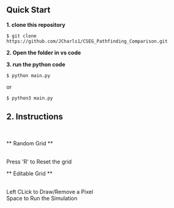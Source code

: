 ## Quick Start

**1. clone this repository**


```console 
$ git clone https://github.com/JCharls1/CSEG_Pathfinding_Comparison.git
```

**2. Open the folder in vs code**

**3. run the python code**
```console 
$ python main.py
```
or
```console 
$ python3 main.py
```

## 2. Instructions

</br>

** Random Grid **

</br> Press 'R' to Reset the grid

** Editable Grid **

</br> Left CLick to Draw/Remove a Pixel
</br> Space to Run the Simulation
